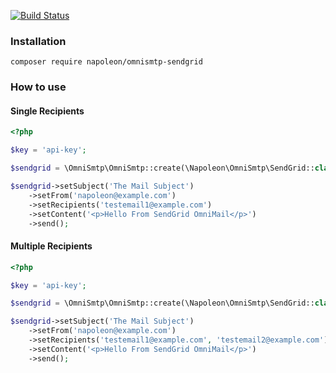 [![Build Status](https://travis-ci.org/napoleon101392/omnismpt-sendgrind.svg?branch=master)](https://travis-ci.org/napoleon101392/omnismpt-sendgrind)

### Installation
`composer require napoleon/omnismtp-sendgrid`

### How to use

#### Single Recipients

```php
<?php

$key = 'api-key';

$sendgrid = \OmniSmtp\OmniSmtp::create(\Napoleon\OmniSmtp\SendGrid::class, $key);

$sendgrid->setSubject('The Mail Subject')
    ->setFrom('napoleon@example.com')
    ->setRecipients('testemail1@example.com')
    ->setContent('<p>Hello From SendGrid OmniMail</p>')
    ->send();
```

#### Multiple Recipients

```php
<?php

$key = 'api-key';

$sendgrid = \OmniSmtp\OmniSmtp::create(\Napoleon\OmniSmtp\SendGrid::class, $key);

$sendgrid->setSubject('The Mail Subject')
    ->setFrom('napoleon@example.com')
    ->setRecipients('testemail1@example.com', 'testemail2@example.com')
    ->setContent('<p>Hello From SendGrid OmniMail</p>')
    ->send();
```
